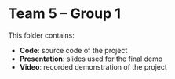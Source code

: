 # Team 5 – Group 1
This folder contains:
- **Code**: source code of the project  
- **Presentation**: slides used for the final demo  
- **Video**: recorded demonstration of the project
